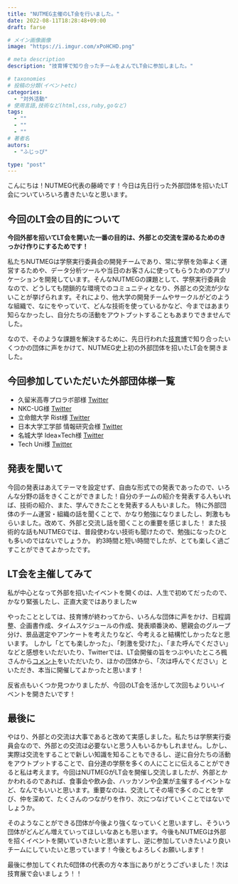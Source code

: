 ```yaml
---
title: "NUTMEG主催のLT会を行いました。"
date: 2022-08-11T18:28:48+09:00
draft: farse

# メイン画像画像
image: "https://i.imgur.com/xPoHCHD.png"

# meta description
description: "技育博で知り合ったチームをよんでLT会に参加しました。"

# taxonomies
# 投稿の分類(イベントetc)
categories:
  - "対外活動"
# 使用言語,技術など(html,css,ruby,goなど)
tags:
  - ""
  - ""
  - ""
# 著者名
autors:
  - "ふじっぴ"

type: "post"
---
```

こんにちは！NUTMEG代表の藤崎です！今日は先日行った外部団体を招いたLT会についていろいろ書きたいなと思います。

## 今回のLT会の目的について
**今回外部を招いてLT会を開いた一番の目的は、外部との交流を深めるためのきっかけ作りにするためです！**

私たちNUTMEGは学祭実行委員会の開発チームであり、常に学祭を効率よく運営するためや、データ分析ツールや当日のお客さんに使ってもらうためのアプリケーションを開発しています。そんなNUTMEGの課題として、学祭実行委員会なので、どうしても閉鎖的な環境でのコミュニティとなり、外部との交流が少ないことが挙げられます。それにより、他大学の開発チームやサークルがどのような組織で、なにをやっていて、どんな技術を使っているかなど、今まではあまり知らなかったし、自分たちの活動をアウトプットすることもあまりできませんでした。

なので、そのような課題を解決するために、先日行われた[技育博](https://talent.supporterz.jp/geekhaku/2022/)で知り合ったいくつかの団体に声をかけて、NUTMEG史上初の外部団体を招いたLT会を開きました。

## 今回参加していただいた外部団体様一覧
- 久留米高専プロラボ部様 [Twitter](https://twitter.com/prolabknct)
- NKC-UG様 [Twitter](https://twitter.com/noll6451)
- 立命館大学 Rist様 [Twitter](https://twitter.com/ryusei_ishika)
- 日本大学工学部 情報研究会様 [Twitter](https://twitter.com/sigumataityouda)
- 名城大学 Idea×Tech様 [Twitter](https://twitter.com/Beehibiki)
- Tech Uni様 [Twitter](https://twitter.com/TechUni1026)

## 発表を聞いて
今回の発表はあえてテーマを設定せず、自由な形式での発表であったので、いろんな分野の話をきくことができました！自分のチームの紹介を発表する人もいれば、技術の紹介、また、学んできたことを発表する人もいました。
特に外部団体のチーム運営・組織の話を聞くことで、かなり勉強になりましたし、刺激ももらいました。改めて、外部と交流し話を聞くことの重要を感じました！
また技術的な話もNUTMEGでは、普段使わない技術も聞けたので、勉強になったひとも多いのではないでしょうか。
約3時間と短い時間でしたが、とても楽しく過ごすことができてよかったです。

## LT会を主催してみて
私が中心となって外部を招いたイベントを開くのは、人生で初めてだったので、かなり緊張したし、正直大変ではありましたw

やったこととしては、技育博が終わってから、いろんな団体に声をかけ、日程調整、企画書作成、タイムスケジュールの作成、発表順番決め、懇親会のグループ分け、景品選定やアンケートを考えたりなど、今考えると結構忙しかったなと思います。
しかし「とても楽しかった」、「刺激を受けた」、「また呼んでください」などと感想をいただいたり、Twitterでは、LT会開催の旨をつぶやいたところ楓さんから[コメント](https://twitter.com/kaepon1219/status/1555754499469619200?s=20&t=QtEGa4EXoahpsCcgAZ3DIQ)をいただいたり、ほかの団体から、「次は呼んでください」といただき、本当に開催してよかったと思います！

反省点もいくつか見つかりましたが、今回のLT会を活かして次回もよりいいイベントを開きたいです！

## 最後に
やはり、外部との交流は大事であると改めて実感しました。私たちは学祭実行委員会なので、外部との交流は必要ないと思う人もいるかもしれません。しかし、実際は交流をすることで新しい知識を知ることもできるし、逆に自分たちの活動をアウトプットすることで、自分達の学祭を多くの人にことに伝えることができると私は考えます。今回はNUTMEGがLT会を開催し交流しましたが、外部とかかわれるのであれば、食事会や飲み会、ハッカソンや企業が主催するイベントなど、なんでもいいと思います。重要なのは、交流してその場で多くのことを学び、仲を深めて、たくさんのつながりを作り、次につなげていくことではないでしょうか。

そのようなことができる団体が今後より強くなっていくと思いますし、そういう団体がどんどん増えていってほしいなあとも思います。今後もNUTMEGは外部を招くイベントを開いていきたいと思いますし、逆に参加していきたいより良いチームにしていたいと思っています！今後ともよろしくお願いします！

最後に参加してくれた6団体の代表の方々本当にありがとうございました！次は技育展で会いましょう！！

